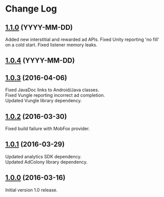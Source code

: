 # Change Log

## [1.1.0](https://github.com/deltaDNA/android-smartads-sdk/releases/tag/1.1.0) (YYYY-MM-DD)
Added new interstitial and rewarded ad APIs.
Fixed Unity reporting 'no fill' on a cold start.
Fixed listener memory leaks.

## [1.0.4](https://github.com/deltaDNA/android-smartads-sdk/releases/tag/1.0.4) (YYYY-MM-DD)

## [1.0.3](https://github.com/deltaDNA/android-smartads-sdk/releases/tag/1.0.3) (2016-04-06)
Fixed JavaDoc links to Android/Java classes.  
Fixed Vungle reporting incorrect ad completion.  
Updated Vungle library dependency.

## [1.0.2](https://github.com/deltaDNA/android-smartads-sdk/releases/tag/1.0.2) (2016-03-30)
Fixed build failure with MobFox provider.

## [1.0.1](https://github.com/deltaDNA/android-smartads-sdk/releases/tag/1.0.1) (2016-03-29)
Updated analytics SDK dependency.  
Updated AdColony library dependency.

## [1.0.0](https://github.com/deltaDNA/android-smartads-sdk/releases/tag/1.0.0) (2016-03-16)
Initial version 1.0 release.
